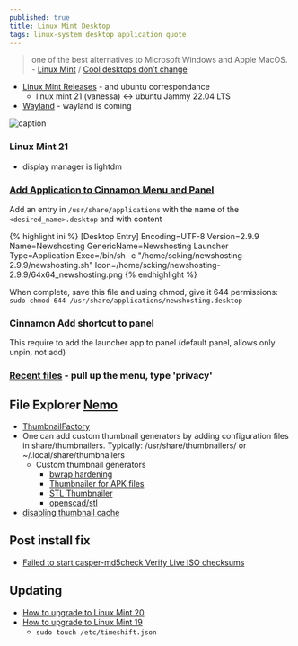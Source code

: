 ```yaml
---
published: true
title: Linux Mint Desktop
tags: linux-system desktop application quote
---
```

> one of the best alternatives to Microsoft Windows and Apple MacOS. - [Linux Mint](https://linuxmint.com/about.php) /  [Cool desktops don’t change](https://news.ycombinator.com/item?id=31769604) 

<link rel="shortcut icon" href="https://linuxmint.com/web/img/favicon.ico" type="image/x-icon" />

- [Linux Mint Releases](https://www.linuxmint.com/download_all.php) - and ubuntu correspondance
	- linux mint 21 (vanessa) <-> ubuntu Jammy 22.04 LTS
- [Wayland](https://blog.linuxmint.com/) - wayland is coming

![caption](https://external-content.duckduckgo.com/iu/?u=https%3A%2F%2Ftse4.mm.bing.net%2Fth%3Fid%3DOIP.SrDJcVOmGRfl3ZWMHFnsIgAAAA%26pid%3DApi&f=1&ipt=6193fd3b6793de1e1e739c906933cbfbe5695857922e3bcac6331f350a9612e6&ipo=images)

### Linux Mint 21
- display manager is lightdm

### [Add Application to Cinnamon Menu and Panel](https://www.scottcking.com/2020/07/13/linux-mint-20-cinnamon-manually-add-application-to-cinnamon-menu-panel/)

Add an entry in `/usr/share/applications` with the name of the `<desired_name>.desktop` and
with content

{% highlight ini %}
[Desktop Entry]
Encoding=UTF-8
Version=2.9.9
Name=Newshosting
GenericName=Newshosting Launcher
Type=Application
Exec=/bin/sh -c "/home/scking/newshosting-2.9.9/newshosting.sh"
Icon=/home/scking/newshosting-2.9.9/64x64_newshosting.png
{% endhighlight %}

When complete, save this file and using chmod, give it 644 permissions:  
`sudo chmod 644 /usr/share/applications/newshosting.desktop`

### Cinnamon Add shortcut to panel
This require to add the launcher app to panel (default panel, allows only unpin, not add)

### [Recent files](https://askubuntu.com/questions/540661/how-do-i-disable-the-recent-files-feature-in-the-cinnamon-desktop-environment) - pull up the menu, type 'privacy' 

## File Explorer [Nemo](https://doc.ubuntu-fr.org/nemo)
- [ThumbnailFactory](https://unix.stackexchange.com/questions/249182/nemo-how-can-i-fix-a-problem-has-been-detected-with-your-thumbnail-cache/249211#249211)
- One can add custom thumbnail generators by adding configuration files in share/thumbnailers. Typically: /usr/share/thumbnailers/ or ~/.local/share/thumbnailers
	- Custom thumbnail generators
    	- [bwrap hardening](http://www.bernaerts-nicolas.fr/linux/74-ubuntu/360-ubuntu-nautilus-external-thumbnailer-failure)
    	- [Thumbnailer for APK files](http://www.bernaerts-nicolas.fr/linux/76-gnome/284-gnome-shell-generate-apk-thumbnail-nautilus)
        - [STL Thumbnailer](https://github.com/Spiritdude/Nautilus_Thumbnailer_STL)
        - [openscad/stl](https://github.com/yorikvanhavre/openscad-thumbnailers)
- [disabling thumbnail cache](https://forums.linuxmint.com/viewtopic.php?t=203366)

## Post install fix
- [Failed to start casper-md5check Verify Live ISO checksums](https://askubuntu.com/questions/1421093/ubuntu-boot-systemd1-failed-to-start-casper-md5check-verify-live-iso-checksum)

## Updating
- [How to upgrade to Linux Mint 20](https://linuxmint-user-guide.readthedocs.io/en/latest/upgrade-to-mint-20.html)
- [How to upgrade to Linux Mint 19](https://community.linuxmint.com/tutorial/view/2416)
    - `sudo touch /etc/timeshift.json`
